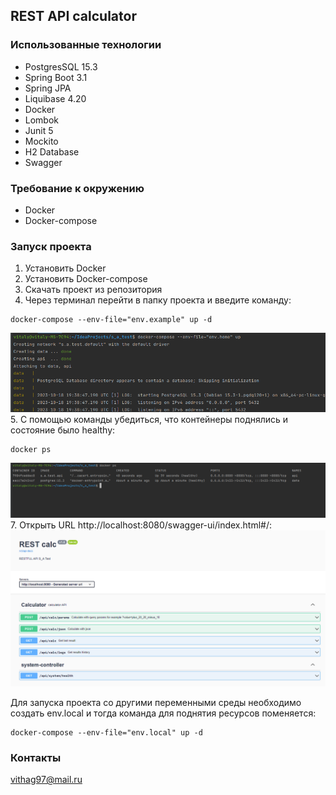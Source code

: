 ## REST API calculator

### Использованные технологии

* PostgresSQL 15.3
* Spring Boot 3.1
* Spring JPA
* Liquibase 4.20
* Docker
* Lombok
* Junit 5
* Mockito
* H2 Database
* Swagger

### Требование к окружению

* Docker
* Docker-compose

### Запуск проекта
1. Установить Docker
2. Установить Docker-compose
3. Скачать проект из репозитория
4. Через терминал перейти в папку проекта и введите команду:
```shell
docker-compose --env-file="env.example" up -d
```
![Starting](files/dockerStart.png) 
5. С помощью команды убедиться, что контейнеры поднялись и состояние было healthy:
```shell
docker ps
```
![Check_containers](files/dockerImages.png)
7. Открыть URL http://localhost:8080/swagger-ui/index.html#/:
![Swagger_main](files/swagger.png)

Для запуска проекта со другими переменными среды необходимо создать env.local 
и тогда команда для поднятия ресурсов поменяется: 
```shell
docker-compose --env-file="env.local" up -d
```
### Контакты
vithag97@mail.ru
